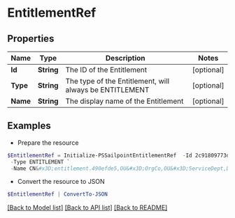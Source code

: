 # EntitlementRef
## Properties

Name | Type | Description | Notes
------------ | ------------- | ------------- | -------------
**Id** | **String** | The ID of the Entitlement | [optional] 
**Type** | **String** | The type of the Entitlement, will always be ENTITLEMENT | [optional] 
**Name** | **String** | The display name of the Entitlement | [optional] 

## Examples

- Prepare the resource
```powershell
$EntitlementRef = Initialize-PSSailpointEntitlementRef  -Id 2c91809773dee32014e13e122092014e `
 -Type ENTITLEMENT `
 -Name CN&#x3D;entitlement.490efde5,OU&#x3D;OrgCo,OU&#x3D;ServiceDept,DC&#x3D;HQAD,DC&#x3D;local
```

- Convert the resource to JSON
```powershell
$EntitlementRef | ConvertTo-JSON
```

[[Back to Model list]](../README.md#documentation-for-models) [[Back to API list]](../README.md#documentation-for-api-endpoints) [[Back to README]](../README.md)

